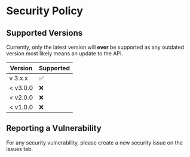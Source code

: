 # Security Policy

## Supported Versions

Currently, only the latest version will **ever** be supported as any outdated version most likely means an update to the API.

| Version  | Supported          |
| -------  | ------------------ |
| v 3.x.x  | :white_check_mark: |
| < v3.0.0 | :x:                |
| < v2.0.0 | :x:                |
| < v1.0.0 | :x:                |

## Reporting a Vulnerability

For any security vulnerability, please create a new security issue on the issues tab.
